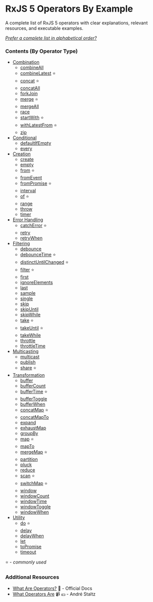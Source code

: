 # RxJS 5 Operators By Example

A complete list of RxJS 5 operators with clear explanations, relevant resources,
and executable examples.

_[Prefer a complete list in alphabetical order?](complete.md)_

### Contents (By Operator Type)

* [Combination](combination/README.md)
  * [combineAll](combination/combineall.md)
  * [combineLatest](combination/combinelatest.md) :star:
  * [concat](combination/concat.md) :star:
  * [concatAll](combination/concatall.md)
  * [forkJoin](combination/forkjoin.md)
  * [merge](combination/merge.md) :star:
  * [mergeAll](combination/mergeall.md)
  * [race](combination/race.md)
  * [startWith](combination/startwith.md) :star:
  * [withLatestFrom](combination/withlatestfrom.md) :star:
  * [zip](combination/zip.md)
* [Conditional](conditional/README.md)
  * [defaultIfEmpty](conditional/defaultifempty.md)
  * [every](conditional/every.md)
* [Creation](creation/README.md)
  * [create](creation/create.md)
  * [empty](creation/empty.md)
  * [from](creation/from.md) :star:
  * [fromEvent](creation/fromevent.md)
  * [fromPromise](creation/frompromise.md) :star:
  * [interval](creation/interval.md)
  * [of](creation/of.md) :star:
  * [range](creation/range.md)
  * [throw](creation/throw.md)
  * [timer](creation/timer.md)
* [Error Handling](error_handling/README.md)
  * [catchError](error_handling/catch.md) :star:
  * [retry](error_handling/retry.md)
  * [retryWhen](error_handling/retrywhen.md)
* [Filtering](filtering/README.md)
  * [debounce](filtering/debounce.md)
  * [debounceTime](filtering/debouncetime.md) :star:
  * [distinctUntilChanged](filtering/distinctuntilchanged.md) :star:
  * [filter](filtering/filter.md) :star:
  * [first](filtering/first.md)
  * [ignoreElements](filtering/ignoreelements.md)
  * [last](filtering/last.md)
  * [sample](filtering/sample.md)
  * [single](filtering/single.md)
  * [skip](filtering/skip.md)
  * [skipUntil](filtering/skipuntil.md)
  * [skipWhile](filtering/skipwhile.md)
  * [take](filtering/take.md) :star:
  * [takeUntil](filtering/takeuntil.md) :star:
  * [takeWhile](filtering/takewhile.md)
  * [throttle](filtering/throttle.md)
  * [throttleTime](filtering/throttletime.md)
* [Multicasting](multicasting/README.md)
  * [multicast](multicasting/multicast.md)
  * [publish](multicasting/publish.md)
  * [share](multicasting/share.md) :star:
* [Transformation](transformation/README.md)
  * [buffer](transformation/buffer.md)
  * [bufferCount](transformation/buffercount.md)
  * [bufferTime](transformation/buffertime.md) :star:
  * [bufferToggle](transformation/buffertoggle.md)
  * [bufferWhen](transformation/bufferwhen.md)
  * [concatMap](transformation/concatmap.md) :star:
  * [concatMapTo](transformation/concatmapto.md)
  * [expand](transformation/expand.md)
  * [exhaustMap](transformation/exhaustmap.md)
  * [groupBy](transformation/groupby.md)
  * [map](transformation/map.md) :star:
  * [mapTo](transformation/mapto.md)
  * [mergeMap](transformation/mergemap.md) :star:
  * [partition](transformation/partition.md)
  * [pluck](transformation/pluck.md)
  * [reduce](transformation/reduce.md)
  * [scan](transformation/scan.md) :star:
  * [switchMap](transformation/switchmap.md) :star:
  * [window](transformation/window.md)
  * [windowCount](transformation/windowcount.md)
  * [windowTime](transformation/windowtime.md)
  * [windowToggle](transformation/windowtoggle.md)
  * [windowWhen](transformation/windowwhen.md)
* [Utility](utility/README.md)
  * [do](utility/do.md) :star:
  * [delay](utility/delay.md)
  * [delayWhen](utility/delaywhen.md)
  * [let](utility/let.md)
  * [toPromise](utility/topromise.md)
  * [timeout](utility/timeout.md)

:star: - _commonly used_

### Additional Resources

* [What Are Operators?](http://reactivex.io/rxjs/manual/overview.html#operators)
  :newspaper: - Official Docs
* [What Operators Are](https://egghead.io/lessons/rxjs-what-rxjs-operators-are)
  :video_camera: :dollar: - André Staltz
